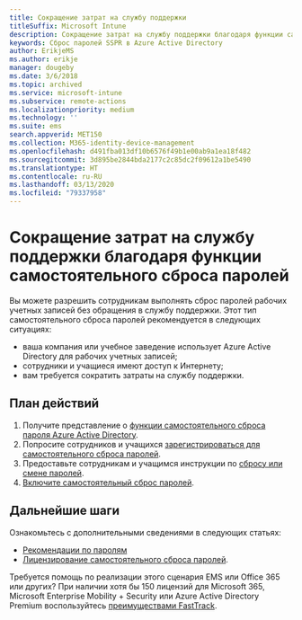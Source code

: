 ```yaml
---
title: Сокращение затрат на службу поддержки
titleSuffix: Microsoft Intune
description: Сокращение затрат на службу поддержки благодаря функции самостоятельного сброса паролей
keywords: Сброс паролей SSPR в Azure Active Directory
author: ErikjeMS
ms.author: erikje
manager: dougeby
ms.date: 3/6/2018
ms.topic: archived
ms.service: microsoft-intune
ms.subservice: remote-actions
ms.localizationpriority: medium
ms.technology: ''
ms.suite: ems
search.appverid: MET150
ms.collection: M365-identity-device-management
ms.openlocfilehash: d491fba013df10b6576f49b1e00ab9a1ea18f482
ms.sourcegitcommit: 3d895be2844bda2177c2c85dc2f09612a1be5490
ms.translationtype: HT
ms.contentlocale: ru-RU
ms.lasthandoff: 03/13/2020
ms.locfileid: "79337958"
---
```

# <a name="reduce-help-desk-costs-with-self-service-password-reset"></a>Сокращение затрат на службу поддержки благодаря функции самостоятельного сброса паролей

Вы можете разрешить сотрудникам выполнять сброс паролей рабочих учетных записей без обращения в службу поддержки. Этот тип самостоятельного сброса паролей рекомендуется в следующих ситуациях:

* ваша компания или учебное заведение использует Azure Active Directory для рабочих учетных записей;
* сотрудники и учащиеся имеют доступ к Интернету;
* вам требуется сократить затраты на службу поддержки.

## <a name="action-plan"></a>План действий

1. Получите представление о [функции самостоятельного сброса пароля Azure Active Directory](https://docs.microsoft.com/azure/active-directory/active-directory-passwords-overview). 
2. Попросите сотрудников и учащихся [зарегистрироваться для самостоятельного сброса паролей](https://docs.microsoft.com/azure/active-directory/active-directory-passwords-reset-register).
3. Предоставьте сотрудникам и учащимся инструкции по [сбросу или смене паролей](https://docs.microsoft.com/azure/active-directory/active-directory-passwords-update-your-own-password).
4. [Включите самостоятельный сброс паролей](https://docs.microsoft.com/azure/active-directory/active-directory-passwords-getting-started).

## <a name="next-steps"></a>Дальнейшие шаги

Ознакомьтесь с дополнительными сведениями в следующих статьях:

* [Рекомендации по паролям](https://docs.microsoft.com/azure/active-directory/active-directory-secure-passwords) 
* [Лицензирование самостоятельного сброса паролей](https://docs.microsoft.com/azure/active-directory/active-directory-secure-passwords).

Требуется помощь по реализации этого сценария EMS или Office 365 или других? При наличии хотя бы 150 лицензий для Microsoft 365, Microsoft Enterprise Mobility + Security или Azure Active Directory Premium воспользуйтесь [преимуществами FastTrack](https://docs.microsoft.com/enterprise-mobility-security/solutions/enterprise-mobility-fasttrack-program).
